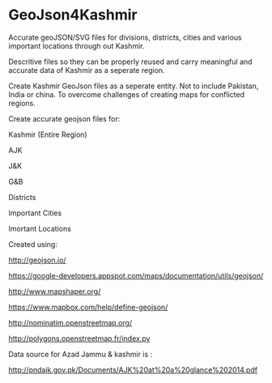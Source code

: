 # GeoJson4Kashmir

Accurate geoJSON/SVG files for divisions, districts, cities and various important locations through out Kashmir.

Descritive files so they can be properly reused and carry meaningful and accurate data of Kashmir as a seperate region.

Create Kashmir GeoJson files as a seperate entity. Not to include Pakistan, India or china. To overcome challenges of creating maps for conflicted regions.

Create accurate geojson files for:

Kashmir (Entire Region)

AJK

J&K

G&B

Districts

Important Cities

Imortant Locations

Created using:

http://geojson.io/

https://google-developers.appspot.com/maps/documentation/utils/geojson/

http://www.mapshaper.org/

https://www.mapbox.com/help/define-geojson/

http://nominatim.openstreetmap.org/

http://polygons.openstreetmap.fr/index.py

Data source for Azad Jammu & kashmir is :

http://pndajk.gov.pk/Documents/AJK%20at%20a%20glance%202014.pdf
